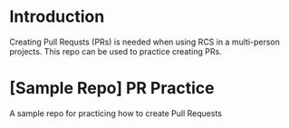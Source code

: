 # Introduction
Creating Pull Requsts (PRs) is needed when using RCS in a multi-person projects. This repo can be used to practice creating PRs.
# [Sample Repo] PR Practice
A sample repo for practicing how to create Pull Requests
